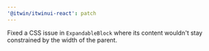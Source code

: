 ```yaml
---
'@itwin/itwinui-react': patch
---
```


Fixed a CSS issue in `ExpandableBlock` where its content wouldn't stay constrained by the width of the parent.
